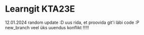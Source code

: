 # Learngit KTA23E
12.01.2024 random update :D
uus rida, et proovida git'i läbi code :P
new_branch veel üks uuendus
konflikt !!!!!